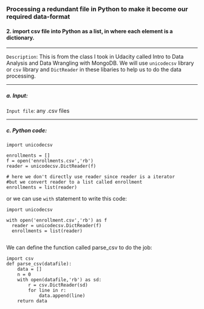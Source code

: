 ### Processing a redundant file in Python to make it become our required data-format 
#### 2. import csv file into Python as a list, in where each element is a dictionary.

 -----
 
 `Description`: This is from the class I took in Udacity called Intro to Data Analysis and Data Wrangling with MongoDB. We will use  `unicodecsv` library or  `csv` library and `DictReader` in these libaries to help us to do the data processing.
 
-----

##### a. Input:

`Input file`: any .csv files

-----          
       
##### c. Python code:

```
import unicodecsv 

enrollments = []
f = open('enrollments.csv','rb')
reader = unicodecsv.DictReader(f)

# here we don't directly use reader since reader is a iterator 
#but we convert reader to a list called enrollment
enrollments = list(reader) 

```

or we can use  `with` statement to write this code:

```
import unicodecsv 

with open('enrollment.csv','rb') as f
  reader = unicodecsv.DictReader(f)
  enrollments = list(reader) 
  

```

We can define the function called parse_csv to do the job:

```
import csv
def parse_csv(datafile):
    data = []
    n = 0
    with open(datafile,'rb') as sd:
        r = csv.DictReader(sd)
        for line in r:
            data.append(line)
    return data 
```
